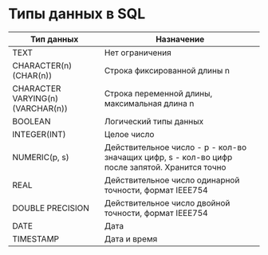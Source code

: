# Типы данных в SQL
| Тип данных                        | Назначение                                                                                     |
| --------------------------------- | ---------------------------------------------------------------------------------------------- |
| TEXT                              | Нет ограничения                                                                                |
| CHARACTER(n) (CHAR(n))            | Строка фиксированной длины n                                                                   |
| CHARACTER VARYING(n) (VARCHAR(n)) | Строка переменной длины, максимальная длина n                                                  |
| BOOLEAN                           | Логический типы данных                                                                         |
| INTEGER(INT)                      | Целое число                                                                                    |
| NUMERIC(p, s)                     | Действительное число - p - кол-во значащих цифр, s - кол-во цифр после запятой. Хранится точно |
| REAL                              | Действительное число одинарной точности, формат IEEE754                                        |
| DOUBLE PRECISION                  | Действительное число двойной точности, формат IEEE754                                          |
| DATE                              | Дата                                                                                           |
| TIMESTAMP                         | Дата и время                                                                                   |

